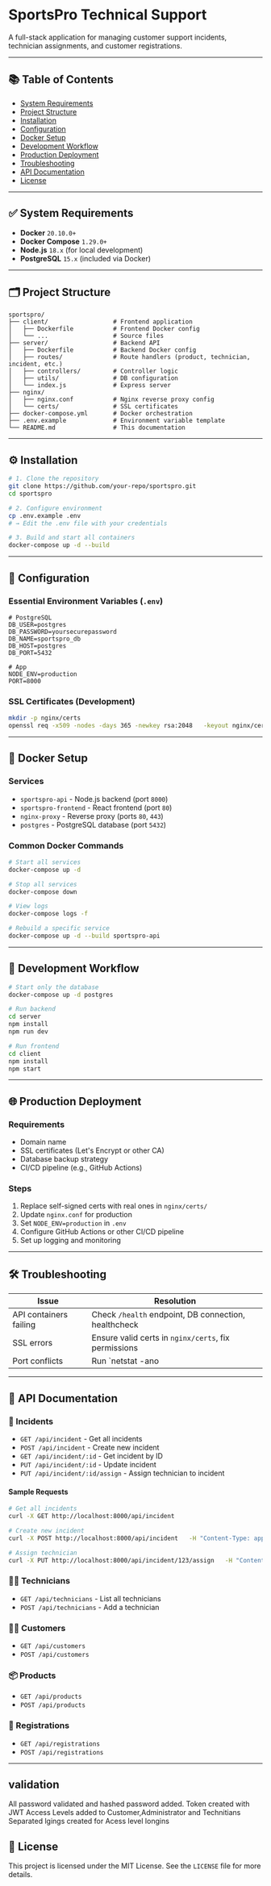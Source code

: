 
# SportsPro Technical Support

A full-stack application for managing customer support incidents, technician assignments, and customer registrations.

---

## 📚 Table of Contents

- [System Requirements](#system-requirements)
- [Project Structure](#project-structure)
- [Installation](#installation)
- [Configuration](#configuration)
- [Docker Setup](#docker-setup)
- [Development Workflow](#development-workflow)
- [Production Deployment](#production-deployment)
- [Troubleshooting](#troubleshooting)
- [API Documentation](#api-documentation)
- [License](#license)

---

## ✅ System Requirements

- **Docker** `20.10.0+`  
- **Docker Compose** `1.29.0+`  
- **Node.js** `18.x` (for local development)  
- **PostgreSQL** `15.x` (included via Docker)

---

## 🗂 Project Structure

```
sportspro/
├── client/                  # Frontend application
│   ├── Dockerfile           # Frontend Docker config
│   └── ...                  # Source files
├── server/                  # Backend API
│   ├── Dockerfile           # Backend Docker config
│   ├── routes/              # Route handlers (product, technician, incident, etc.)
│   ├── controllers/         # Controller logic
│   ├── utils/               # DB configuration
│   └── index.js             # Express server
├── nginx/
│   ├── nginx.conf           # Nginx reverse proxy config
│   └── certs/               # SSL certificates
├── docker-compose.yml       # Docker orchestration
├── .env.example             # Environment variable template
└── README.md                # This documentation
```

---

## ⚙️ Installation

```bash
# 1. Clone the repository
git clone https://github.com/your-repo/sportspro.git
cd sportspro

# 2. Configure environment
cp .env.example .env
# → Edit the .env file with your credentials

# 3. Build and start all containers
docker-compose up -d --build
```

---

## 🔧 Configuration

### Essential Environment Variables (`.env`)

```env
# PostgreSQL
DB_USER=postgres
DB_PASSWORD=yoursecurepassword
DB_NAME=sportspro_db
DB_HOST=postgres
DB_PORT=5432

# App
NODE_ENV=production
PORT=8000
```

### SSL Certificates (Development)

```bash
mkdir -p nginx/certs
openssl req -x509 -nodes -days 365 -newkey rsa:2048   -keyout nginx/certs/sportspro.key   -out nginx/certs/sportspro.crt   -subj "/CN=sportspro.local"
```

---

## 🐳 Docker Setup

### Services

- `sportspro-api` - Node.js backend (port `8000`)
- `sportspro-frontend` - React frontend (port `80`)
- `nginx-proxy` - Reverse proxy (ports `80`, `443`)
- `postgres` - PostgreSQL database (port `5432`)

### Common Docker Commands

```bash
# Start all services
docker-compose up -d

# Stop all services
docker-compose down

# View logs
docker-compose logs -f

# Rebuild a specific service
docker-compose up -d --build sportspro-api
```

---

## 🚀 Development Workflow

```bash
# Start only the database
docker-compose up -d postgres

# Run backend
cd server
npm install
npm run dev

# Run frontend
cd client
npm install
npm start
```

---

## 🌐 Production Deployment

### Requirements

- Domain name
- SSL certificates (Let's Encrypt or other CA)
- Database backup strategy
- CI/CD pipeline (e.g., GitHub Actions)

### Steps

1. Replace self-signed certs with real ones in `nginx/certs/`
2. Update `nginx.conf` for production
3. Set `NODE_ENV=production` in `.env`
4. Configure GitHub Actions or other CI/CD pipeline
5. Set up logging and monitoring

---

## 🛠 Troubleshooting

| Issue                        | Resolution                                               |
|-----------------------------|----------------------------------------------------------|
| API containers failing      | Check `/health` endpoint, DB connection, healthcheck    |
| SSL errors                  | Ensure valid certs in `nginx/certs`, fix permissions     |
| Port conflicts              | Run `netstat -ano | findstr :80` to kill blocking process|

---

## 📡 API Documentation

### 🧾 Incidents

- `GET /api/incident` - Get all incidents  
- `POST /api/incident` - Create new incident  
- `GET /api/incident/:id` - Get incident by ID  
- `PUT /api/incident/:id` - Update incident  
- `PUT /api/incident/:id/assign` - Assign technician to incident  

#### Sample Requests

```bash
# Get all incidents
curl -X GET http://localhost:8000/api/incident

# Create new incident
curl -X POST http://localhost:8000/api/incident   -H "Content-Type: application/json"   -d '{"title":"Login issue","description":"User cannot login"}'

# Assign technician
curl -X PUT http://localhost:8000/api/incident/123/assign   -H "Content-Type: application/json"   -d '{"technicianId": 456}'
```

### 👨‍🔧 Technicians

- `GET /api/technicians` - List all technicians  
- `POST /api/technicians` - Add a technician  

### 🧑‍💻 Customers

- `GET /api/customers`  
- `POST /api/customers`  

### 📦 Products

- `GET /api/products`  
- `POST /api/products`  

### 📝 Registrations

- `GET /api/registrations`  
- `POST /api/registrations`

---

## validation
All password validated and hashed password added.
Token created with JWT
Access Levels added to Customer,Administrator and Technitians
Separated lgings created for Acess level longins

## 🪪 License

This project is licensed under the MIT License. See the `LICENSE` file for more details.
